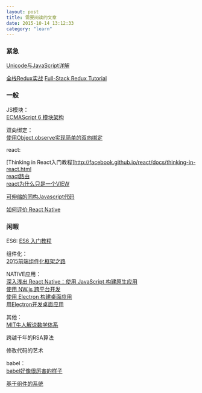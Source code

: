 ```yaml
---
layout: post
title: 需要阅读的文章
date: 2015-10-14 13:12:33
category: "learn"
--- 
```


###  紧急
[Unicode与JavaScript详解](http://www.ruanyifeng.com/blog/2014/12/unicode.html)  

[全栈Redux实战](http://blog.kazaff.me/2015/10/08/%5B%E8%AF%91%5D%E5%85%A8%E6%A0%88Redux%E5%AE%9E%E6%88%98/?hmsr=toutiao.io&utm_medium=toutiao.io&utm_source=toutiao.io)
[Full-Stack Redux Tutorial](http://teropa.info/blog/2015/09/10/full-stack-redux-tutorial.html)


###  一般

JS模块：  
[ECMAScript 6 模块架构](http://zhuanlan.zhihu.com/FrontendMagazine/20238288)

双向绑定：  
[使用Object.observe实现简单的双向绑定](http://zhuanlan.zhihu.com/FrontendMagazine/20047033)

react:  

[Thinking in React入门教程]http://facebook.github.io/react/docs/thinking-in-react.html  
[react路由](https://github.com/rackt/react-router)  
[react为什么只是一个VIEW](http://rauchg.com/2015/pure-ui/)



[可伸缩的同构Javascript代码](http://efe.baidu.com/blog/isomorphic/)

[如何评价 React Native](http://www.zhihu.com/question/27852694)


###  闲暇

ES6:
[ES6 入门教程](http://es6.ruanyifeng.com/#docs/number)

组件化：  
[2015前端组件化框架之路](https://github.com/xufei/blog/issues/19)

NATIVE应用：  
[深入浅出 React Native：使用 JavaScript 构建原生应用](http://zhuanlan.zhihu.com/FrontendMagazine/19996445)  
[使用 NW.js 跨平台开发](http://zhuanlan.zhihu.com/FrontendMagazine/20070166)  
[使用 Electron 构建桌面应用](http://zhuanlan.zhihu.com/FrontendMagazine/20225295)  
[用Electron开发桌面应用](http://get.ftqq.com/7870.get/)  

其他：  
[MIT牛人解说数学体系](http://www.penglixun.com/study/science/mit_math_system.html?hmsr=toutiao.io&utm_medium=toutiao.io&utm_source=toutiao.io)  

跨越千年的RSA算法

修改代码的艺术

babel：  
[babel好像很厉害的样子](http://babeljs.io)  

[基于组件的系统](http://entity-systems.wikidot.com/)


